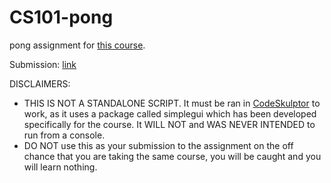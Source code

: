 # CS101-pong 
pong assignment for [this course](https://www.coursera.org/learn/interactive-python-1?specialization=computer-fundamentals).

Submission: [link](http://www.codeskulptor.org/#user48_NSMe42Kl30l6x2p_6.py)  

DISCLAIMERS:  
* THIS IS NOT A STANDALONE SCRIPT. It must be ran in [CodeSkulptor](http://www.codeskulptor.org) to work, as it uses a package called simplegui which has been developed specifically for the course. It WILL NOT and WAS NEVER INTENDED to run from a console.  
* DO NOT use this as your submission to the assignment on the off chance that you are taking the same course, you will be caught and you will learn nothing.
